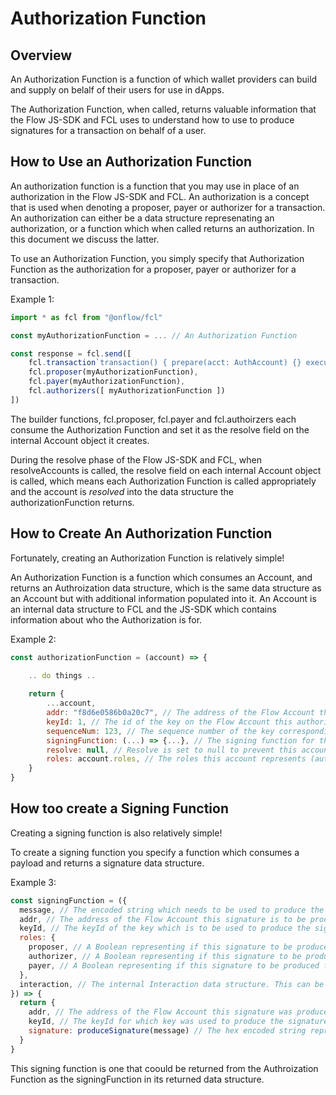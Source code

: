 # Authorization Function

## Overview

An Authorization Function is a function of which wallet providers can build and supply on belalf of their users for use in dApps.

The Authorization Function, when called, returns valuable information that the Flow JS-SDK and FCL uses to understand how to use to produce signatures for a transaction on behalf of a user.

## How to Use an Authorization Function

An authorization function is a function that you may use in place of an authorization in the Flow JS-SDK and FCL. An authorization is a concept that is used when denoting a proposer, payer or authorizer for a transaction. An authorization can either be a data structure represenating an authorization, or a function which when called returns an authorization. In this document we discuss the latter.

To use an Authorization Function, you simply specify that Authorization Function as the authorization for a proposer, payer or authorizer for a transaction.

Example 1:
```javascript
import * as fcl from "@onflow/fcl"

const myAuthorizationFunction = ... // An Authorization Function

const response = fcl.send([
    fcl.transaction`transaction() { prepare(acct: AuthAccount) {} execute { log("Hello, Flow!") } }`,
    fcl.proposer(myAuthorizationFunction),
    fcl.payer(myAuthorizationFunction),
    fcl.authorizers([ myAuthorizationFunction ])
])
```

The builder functions, fcl.proposer, fcl.payer and fcl.authoirzers each consume the Authorization Function and set it as the resolve field on the internal Account object it creates.

During the resolve phase of the Flow JS-SDK and FCL, when resolveAccounts is called, the resolve field on each internal Account object is called, which means each Authorization Function is called appropriately and the account is _resolved_ into the data structure the authorizationFunction returns.

## How to Create An Authorization Function

Fortunately, creating an Authorization Function is relatively simple!

An Authorization Function is a function which consumes an Account, and returns an Authroization data structure, which is the same data structure as an Account but with additional information populated into it. An Account is an internal data structure to FCL and the JS-SDK which contains information about who the Authorization is for.

Example 2:
```javascript
const authorizationFunction = (account) => {
    
    .. do things ..

    return {
        ...account,
        addr: "f8d6e0586b0a20c7", // The address of the Flow Account this authorizationFunction is for.
        keyId: 1, // The id of the key on the Flow Account this authorizationFunction intends to use.
        sequenceNum: 123, // The sequence number of the key corresponding to the keyId on the Flow Account this authorizationFunction intends to use.
        signingFunction: (...) => {...}, // The signing function for this authorization function (more on this later)
        resolve: null, // Resolve is set to null to prevent this account from being resolved further.
        roles: account.roles, // The roles this account represents (authorizer, proposer, payer or any combination of the three)
    }
}
```

## How too create a Signing Function

Creating a signing function is also relatively simple!

To create a signing function you specify a function which consumes a payload and returns a signature data structure.

Example 3:
```javascript
const signingFunction = ({
  message, // The encoded string which needs to be used to produce the signature.
  addr, // The address of the Flow Account this signature is to be produced for.
  keyId, // The keyId of the key which is to be used to produce the signature.
  roles: {
    proposer, // A Boolean representing if this signature to be produced for a proposer.
    authorizer, // A Boolean representing if this signature to be produced for a authorizer.
    payer, // A Boolean representing if this signature to be produced for a payer.
  }, 
  interaction, // The internal Interaction data structure. This can be used to recreate the message for security purposes.
}) => {
  return {
    addr, // The address of the Flow Account this signature was produced for.
    keyId, // The keyId for which key was used to produce the signature.
    signature: produceSignature(message) // The hex encoded string representing the signature of the message.
  }
}
```

This signing function is one that coould be returned from the Authroization Function as the signingFunction in its returned data structure.

